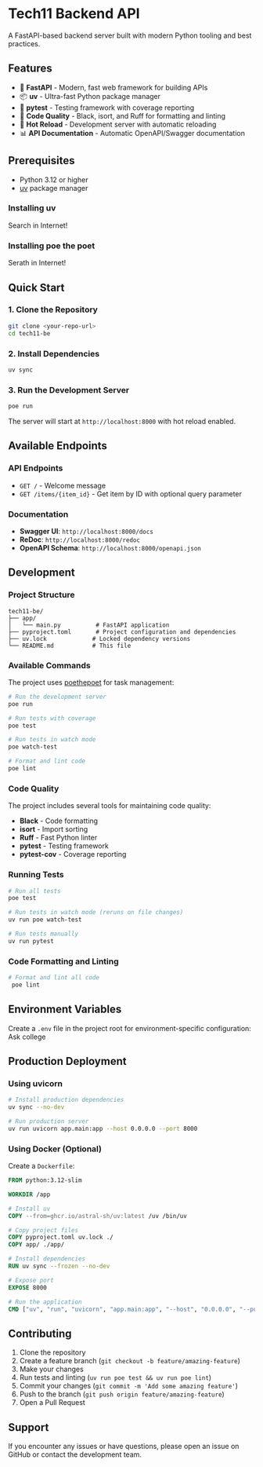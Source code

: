 # Tech11 Backend API

A FastAPI-based backend server built with modern Python tooling and best practices.

## Features

- 🚀 **FastAPI** - Modern, fast web framework for building APIs
- 📦 **uv** - Ultra-fast Python package manager
- 🧪 **pytest** - Testing framework with coverage reporting
- 🎨 **Code Quality** - Black, isort, and Ruff for formatting and linting
- 🔄 **Hot Reload** - Development server with automatic reloading
- 📊 **API Documentation** - Automatic OpenAPI/Swagger documentation

## Prerequisites

- Python 3.12 or higher
- [uv](https://docs.astral.sh/uv/) package manager

### Installing uv

Search in Internet!

### Installing poe the poet

Serath in Internet!

## Quick Start

### 1. Clone the Repository

```bash
git clone <your-repo-url>
cd tech11-be
```

### 2. Install Dependencies

```bash
uv sync
```

### 3. Run the Development Server

```bash
poe run
```

The server will start at `http://localhost:8000` with hot reload enabled.

## Available Endpoints

### API Endpoints

- `GET /` - Welcome message
- `GET /items/{item_id}` - Get item by ID with optional query parameter

### Documentation

- **Swagger UI**: `http://localhost:8000/docs`
- **ReDoc**: `http://localhost:8000/redoc`
- **OpenAPI Schema**: `http://localhost:8000/openapi.json`

## Development

### Project Structure

```
tech11-be/
├── app/
│   └── main.py          # FastAPI application
├── pyproject.toml       # Project configuration and dependencies
├── uv.lock             # Locked dependency versions
└── README.md           # This file
```

### Available Commands

The project uses [poethepoet](https://poethepoet.natn.io/) for task management:

```bash
# Run the development server
poe run

# Run tests with coverage
poe test

# Run tests in watch mode
poe watch-test

# Format and lint code
poe lint
```

### Code Quality

The project includes several tools for maintaining code quality:

- **Black** - Code formatting
- **isort** - Import sorting
- **Ruff** - Fast Python linter
- **pytest** - Testing framework
- **pytest-cov** - Coverage reporting

### Running Tests

```bash
# Run all tests
poe test

# Run tests in watch mode (reruns on file changes)
uv run poe watch-test

# Run tests manually
uv run pytest
```

### Code Formatting and Linting

```bash
# Format and lint all code
 poe lint
```

## Environment Variables

Create a `.env` file in the project root for environment-specific configuration:
Ask college


## Production Deployment

### Using uvicorn

```bash
# Install production dependencies
uv sync --no-dev

# Run production server
uv run uvicorn app.main:app --host 0.0.0.0 --port 8000
```

### Using Docker (Optional)

Create a `Dockerfile`:

```dockerfile
FROM python:3.12-slim

WORKDIR /app

# Install uv
COPY --from=ghcr.io/astral-sh/uv:latest /uv /bin/uv

# Copy project files
COPY pyproject.toml uv.lock ./
COPY app/ ./app/

# Install dependencies
RUN uv sync --frozen --no-dev

# Expose port
EXPOSE 8000

# Run the application
CMD ["uv", "run", "uvicorn", "app.main:app", "--host", "0.0.0.0", "--port", "8000"]
```

## Contributing

1. Clone the repository
2. Create a feature branch (`git checkout -b feature/amazing-feature`)
3. Make your changes
4. Run tests and linting (`uv run poe test && uv run poe lint`)
5. Commit your changes (`git commit -m 'Add some amazing feature'`)
6. Push to the branch (`git push origin feature/amazing-feature`)
7. Open a Pull Request


## Support

If you encounter any issues or have questions, please open an issue on GitHub or contact the development team.
